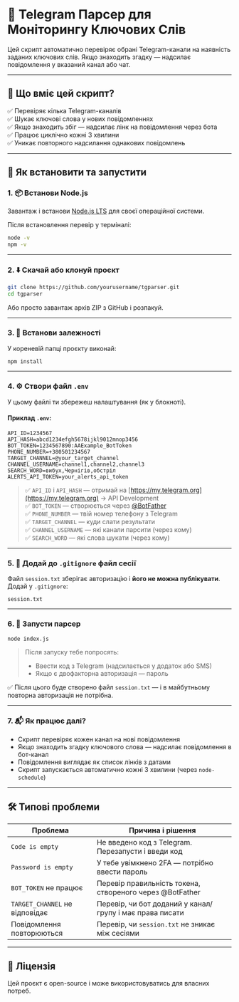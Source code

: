 # 📡 Telegram Парсер для Моніторингу Ключових Слів

Цей скрипт автоматично перевіряє обрані Telegram-канали на наявність заданих ключових слів. Якщо знаходить згадку — надсилає повідомлення у вказаний канал або чат.

---

## 🧩 Що вміє цей скрипт?

✅ Перевіряє кілька Telegram-каналів  
✅ Шукає ключові слова у нових повідомленнях  
✅ Якщо знаходить збіг — надсилає лінк на повідомлення через бота  
✅ Працює циклічно кожні 3 хвилини  
✅ Уникає повторного надсилання однакових повідомлень

---

## 🧱 Як встановити та запустити

### 1. 📦 Встанови Node.js

Завантаж і встанови [Node.js LTS](https://nodejs.org/) для своєї операційної системи.

Після встановлення перевір у терміналі:

```bash
node -v
npm -v
```

---

### 2. ⬇️ Скачай або клонуй проєкт

```bash
git clone https://github.com/yourusername/tgparser.git
cd tgparser
```

Або просто завантаж архів ZIP з GitHub і розпакуй.

---

### 3. 📁 Встанови залежності

У кореневій папці проєкту виконай:

```bash
npm install
```

---

### 4. ⚙️ Створи файл `.env`

У цьому файлі ти збережеш налаштування (як у блокноті).

#### Приклад `.env`:

```
API_ID=1234567
API_HASH=abcd1234efgh5678ijkl9012mnop3456
BOT_TOKEN=1234567890:AAExample_BotToken
PHONE_NUMBER=+380501234567
TARGET_CHANNEL=@your_target_channel
CHANNEL_USERNAME=channel1,channel2,channel3
SEARCH_WORD=вибух,Чернігів,обстріл
ALERTS_API_TOKEN=your_alerts_api_token
```

> ✅ `API_ID` і `API_HASH` — отримай на [https://my.telegram.org](https://my.telegram.org) → API Development  
> ✅ `BOT_TOKEN` — створюється через [@BotFather](https://t.me/BotFather)  
> ✅ `PHONE_NUMBER` — твій номер телефону з Telegram  
> ✅ `TARGET_CHANNEL` — куди слати результати  
> ✅ `CHANNEL_USERNAME` — які канали парсити (через кому)  
> ✅ `SEARCH_WORD` — які слова шукати (через кому)

---

### 5. 🔐 Додай до `.gitignore` файл сесії

Файл `session.txt` зберігає авторизацію і **його не можна публікувати**. Додай у `.gitignore`:

```
session.txt
```

---

### 6. 🚀 Запусти парсер

```bash
node index.js
```

> Після запуску тебе попросять:
>
> - Ввести код з Telegram (надсилається у додаток або SMS)
> - Якщо є двофакторна авторизація — пароль

✅ Після цього буде створено файл `session.txt` — і в майбутньому повторна авторизація не потрібна.

---

### 7. 📬 Як працює далі?

- Скрипт перевіряє кожен канал на нові повідомлення
- Якщо знаходить згадку ключового слова — надсилає повідомлення в бот-канал
- Повідомлення виглядає як список лінків з датами
- Скрипт запускається автоматично кожні 3 хвилини (через `node-schedule`)

---

## 🛠 Типові проблеми

| Проблема                       | Причина і рішення                                        |
| ------------------------------ | -------------------------------------------------------- |
| `Code is empty`                | Не введено код з Telegram. Перезапусти і введи код       |
| `Password is empty`            | У тебе увімкнено 2FA — потрібно ввести пароль            |
| `BOT_TOKEN` не працює          | Перевір правильність токена, створеного через @BotFather |
| `TARGET_CHANNEL` не відповідає | Перевір, чи бот доданий у канал/групу і має права писати |
| Повідомлення повторюються      | Перевір, чи `session.txt` не зникає між сесіями          |

---

## 📎 Ліцензія

Цей проєкт є open-source і може використовуватись для власних потреб.
